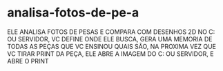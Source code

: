 # analisa-fotos-de-pe-a
ELE ANALISA FOTOS DE PESAS E COMPARA COM DESENHOS 2D NO C: OU SERVIDOR, VC DEFINE ONDE ELE BUSCA, GERA UMA MEMORIA DE TODAS AS PEÇAS QUE VC ENSINOU QUAIS SÃO, NA PROXIMA VEZ QUE VC TIRAR PRINT DA PEÇA, ELE ABRE A IMAGEM DO C: OU SERVIDOR, E ABRE O PRINT 

